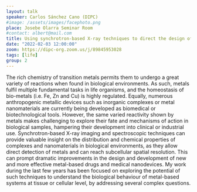 ```yaml
---
layout: talk
speaker: Carlos Sánchez Cano (DIPC)
#image: /assets/images/facephoto.png
place: Josebe Olarra Seminar Room
#contact: albert@mail.com
title: Using synchrotron-based X-ray techniques to direct the design of improved metallic devices for biological applications
date: "2022-02-03 12:00:00"
zoom: https://dipc-org.zoom.us/j/89845953028
tags: [life]
group: 2
---
```


The rich chemistry of transition metals permits them to undergo a great variety of reactions when found in biological environments. As such, metals fulfil multiple fundamental tasks in life organisms, and the homeostasis of bio-metals (i.e. Fe, Zn and Cu) is highly regulated. Equally, numerous anthropogenic metallic devices such as inorganic complexes or metal nanomaterials are currently being developed as biomedical or biotechnological tools. However, the same varied reactivity shown by metals makes challenging to explore their fate and mechanisms of action in biological samples, hampering their development into clinical or industrial use. 
Synchrotron-based X-ray imaging and spectroscopic techniques can provide valuable insight on the distribution and chemical properties of complexes and nanomaterials in biological environments, as they allow direct detection of metals and can reach subcellular spatial resolution. This can prompt dramatic improvements in the design and development of new and more effective metal-based drugs and medical nanodevices. 
My work during the last few years has been focused on exploring the potential of such techniques to understand the biological behaviour of metal-based systems at tissue or cellular level, by addressing several complex questions. 

